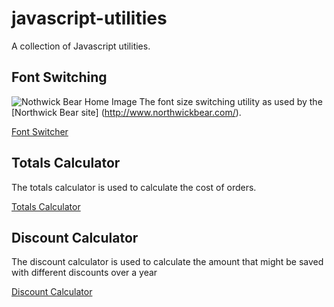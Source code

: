 # javascript-utilities
A collection of Javascript utilities.

## Font Switching
![Nothwick Bear Home Image](http://www.northwickbear.com/images/nav/Northwick-home.jpg)
The font size switching utility as used by the [Northwick Bear site] (http://www.northwickbear.com/). 


[Font Switcher](font-switching/README.md)

## Totals Calculator
The totals calculator is used to calculate the cost of orders.

[Totals Calculator](totals-calculator/documentation/TotalsCalculator-v1.0.pdf)

## Discount Calculator
The discount calculator is used to calculate the amount that might be saved with different discounts over a year

[Discount Calculator](savings-calculator/documentation/DiscountCalculator-v1.0.pdf)
